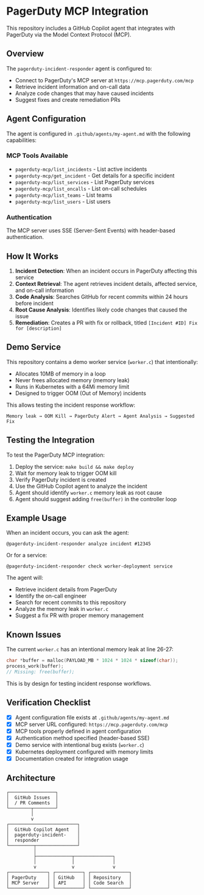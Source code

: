 # PagerDuty MCP Integration

This repository includes a GitHub Copilot agent that integrates with PagerDuty via the Model Context Protocol (MCP).

## Overview

The `pagerduty-incident-responder` agent is configured to:
- Connect to PagerDuty's MCP server at `https://mcp.pagerduty.com/mcp`
- Retrieve incident information and on-call data
- Analyze code changes that may have caused incidents
- Suggest fixes and create remediation PRs

## Agent Configuration

The agent is configured in `.github/agents/my-agent.md` with the following capabilities:

### MCP Tools Available
- `pagerduty-mcp/list_incidents` - List active incidents
- `pagerduty-mcp/get_incident` - Get details for a specific incident
- `pagerduty-mcp/list_services` - List PagerDuty services
- `pagerduty-mcp/list_oncalls` - List on-call schedules
- `pagerduty-mcp/list_teams` - List teams
- `pagerduty-mcp/list_users` - List users

### Authentication
The MCP server uses SSE (Server-Sent Events) with header-based authentication.

## How It Works

1. **Incident Detection**: When an incident occurs in PagerDuty affecting this service
2. **Context Retrieval**: The agent retrieves incident details, affected service, and on-call information
3. **Code Analysis**: Searches GitHub for recent commits within 24 hours before incident
4. **Root Cause Analysis**: Identifies likely code changes that caused the issue
5. **Remediation**: Creates a PR with fix or rollback, titled `[Incident #ID] Fix for [description]`

## Demo Service

This repository contains a demo worker service (`worker.c`) that intentionally:
- Allocates 10MB of memory in a loop
- Never frees allocated memory (memory leak)
- Runs in Kubernetes with a 64Mi memory limit
- Designed to trigger OOM (Out of Memory) incidents

This allows testing the incident response workflow:
```
Memory leak → OOM Kill → PagerDuty Alert → Agent Analysis → Suggested Fix
```

## Testing the Integration

To test the PagerDuty MCP integration:

1. Deploy the service: `make build && make deploy`
2. Wait for memory leak to trigger OOM kill
3. Verify PagerDuty incident is created
4. Use the GitHub Copilot agent to analyze the incident
5. Agent should identify `worker.c` memory leak as root cause
6. Agent should suggest adding `free(buffer)` in the controller loop

## Example Usage

When an incident occurs, you can ask the agent:
```
@pagerduty-incident-responder analyze incident #12345
```

Or for a service:
```
@pagerduty-incident-responder check worker-deployment service
```

The agent will:
- Retrieve incident details from PagerDuty
- Identify the on-call engineer
- Search for recent commits to this repository
- Analyze the memory leak in `worker.c`
- Suggest a fix PR with proper memory management

## Known Issues

The current `worker.c` has an intentional memory leak at line 26-27:
```c
char *buffer = malloc(PAYLOAD_MB * 1024 * 1024 * sizeof(char));
process_work(buffer);
// Missing: free(buffer);
```

This is by design for testing incident response workflows.

## Verification Checklist

- [x] Agent configuration file exists at `.github/agents/my-agent.md`
- [x] MCP server URL configured: `https://mcp.pagerduty.com/mcp`
- [x] MCP tools properly defined in agent configuration
- [x] Authentication method specified (header-based SSE)
- [x] Demo service with intentional bug exists (`worker.c`)
- [x] Kubernetes deployment configured with memory limits
- [x] Documentation created for integration usage

## Architecture

```
┌─────────────────┐
│  GitHub Issues  │
│  / PR Comments  │
└────────┬────────┘
         │
         v
┌─────────────────────────┐
│  GitHub Copilot Agent   │
│  pagerduty-incident-    │
│  responder              │
└─────────┬───────────────┘
          │
          ├─────────────┬──────────────┐
          │             │              │
          v             v              v
┌──────────────┐ ┌──────────┐ ┌──────────────┐
│ PagerDuty    │ │ GitHub   │ │ Repository   │
│ MCP Server   │ │ API      │ │ Code Search  │
└──────────────┘ └──────────┘ └──────────────┘
```

